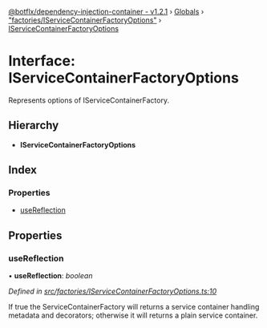 [@botflx/dependency-injection-container - v1.2.1](../README.md) › [Globals](../globals.md) › ["factories/IServiceContainerFactoryOptions"](../modules/_factories_iservicecontainerfactoryoptions_.md) › [IServiceContainerFactoryOptions](_factories_iservicecontainerfactoryoptions_.iservicecontainerfactoryoptions.md)

# Interface: IServiceContainerFactoryOptions

Represents options of IServiceContainerFactory.

## Hierarchy

* **IServiceContainerFactoryOptions**

## Index

### Properties

* [useReflection](_factories_iservicecontainerfactoryoptions_.iservicecontainerfactoryoptions.md#usereflection)

## Properties

###  useReflection

• **useReflection**: *boolean*

*Defined in [src/factories/IServiceContainerFactoryOptions.ts:10](https://github.com/botflux/dependency-injection-container/blob/e0ed624/src/factories/IServiceContainerFactoryOptions.ts#L10)*

If true the ServiceContainerFactory will returns a service container
handling metadata and decorators; otherwise it will returns a plain
service container.

